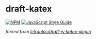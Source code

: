 # draft-katex

[![NPM](https://img.shields.io/npm/v/draft-katex.svg)](https://www.npmjs.com/package/draft-katex) [![JavaScript Style Guide](https://img.shields.io/badge/code_style-standard-brightgreen.svg)](https://standardjs.com)

*forked from [letranloc/draft-js-katex-plugin](https://github.com/letranloc/draft-js-katex-plugin)*
